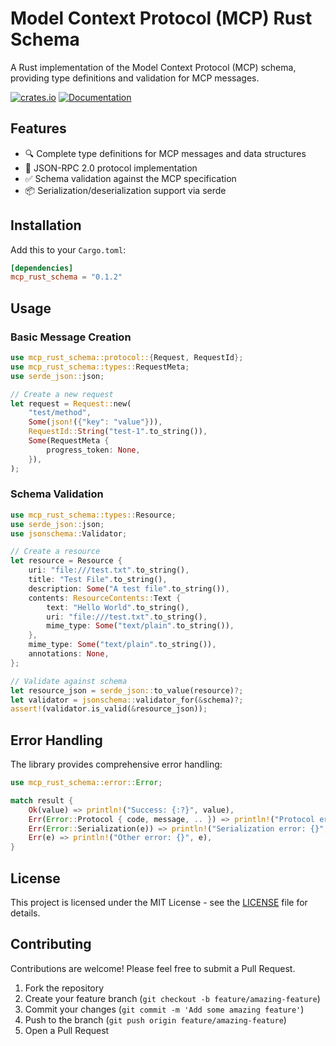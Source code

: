 # Model Context Protocol (MCP) Rust Schema

A Rust implementation of the Model Context Protocol (MCP) schema, providing type definitions and validation for MCP messages.

[![crates.io](https://img.shields.io/crates/v/mcp_rust_schema.svg)](https://crates.io/crates/mcp_rust_schema)
[![Documentation](https://docs.rs/mcp_rust_schema/badge.svg)](https://docs.rs/mcp_rust_schema)

## Features

- 🔍 Complete type definitions for MCP messages and data structures
- 🚀 JSON-RPC 2.0 protocol implementation
- ✅ Schema validation against the MCP specification
- 📦 Serialization/deserialization support via serde

## Installation

Add this to your `Cargo.toml`:

```toml
[dependencies]
mcp_rust_schema = "0.1.2"
```

## Usage

### Basic Message Creation

```rust
use mcp_rust_schema::protocol::{Request, RequestId};
use mcp_rust_schema::types::RequestMeta;
use serde_json::json;

// Create a new request
let request = Request::new(
    "test/method",
    Some(json!({"key": "value"})),
    RequestId::String("test-1".to_string()),
    Some(RequestMeta {
        progress_token: None,
    }),
);
```

### Schema Validation

```rust
use mcp_rust_schema::types::Resource;
use serde_json::json;
use jsonschema::Validator;

// Create a resource
let resource = Resource {
    uri: "file:///test.txt".to_string(),
    title: "Test File".to_string(),
    description: Some("A test file".to_string()),
    contents: ResourceContents::Text {
        text: "Hello World".to_string(),
        uri: "file:///test.txt".to_string(),
        mime_type: Some("text/plain".to_string()),
    },
    mime_type: Some("text/plain".to_string()),
    annotations: None,
};

// Validate against schema
let resource_json = serde_json::to_value(resource)?;
let validator = jsonschema::validator_for(&schema)?;
assert!(validator.is_valid(&resource_json));
```

## Error Handling

The library provides comprehensive error handling:

```rust
use mcp_rust_schema::error::Error;

match result {
    Ok(value) => println!("Success: {:?}", value),
    Err(Error::Protocol { code, message, .. }) => println!("Protocol error {}: {}", code, message),
    Err(Error::Serialization(e)) => println!("Serialization error: {}", e),
    Err(e) => println!("Other error: {}", e),
}
```

## License

This project is licensed under the MIT License - see the [LICENSE](LICENSE) file for details.

## Contributing

Contributions are welcome! Please feel free to submit a Pull Request.

1. Fork the repository
2. Create your feature branch (`git checkout -b feature/amazing-feature`)
3. Commit your changes (`git commit -m 'Add some amazing feature'`)
4. Push to the branch (`git push origin feature/amazing-feature`)
5. Open a Pull Request
